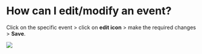 # How can I edit/modify an event?

<p class="no-margin">Click on the specific event &gt; click on <b>edit icon</b> &gt; make the required changes &gt; <b>Save</b>.</p>
<p class="no-margin"></p>
<div class="intercom-container"><img src="/assets/img/teams-pro/image_158.png"></div>

<Intercom />
<Hubspot />
<Clarity />
<GoogleAnalytics />

